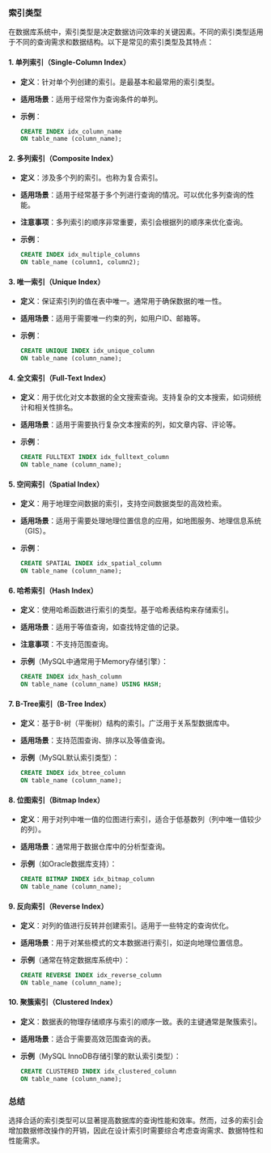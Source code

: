 ### 索引类型

在数据库系统中，索引类型是决定数据访问效率的关键因素。不同的索引类型适用于不同的查询需求和数据结构。以下是常见的索引类型及其特点：

#### 1. **单列索引（Single-Column Index）**

- **定义**：针对单个列创建的索引。是最基本和最常用的索引类型。
- **适用场景**：适用于经常作为查询条件的单列。
- **示例**：

  ```sql
  CREATE INDEX idx_column_name
  ON table_name (column_name);
  ```

#### 2. **多列索引（Composite Index）**

- **定义**：涉及多个列的索引。也称为复合索引。
- **适用场景**：适用于经常基于多个列进行查询的情况。可以优化多列查询的性能。
- **注意事项**：多列索引的顺序非常重要，索引会根据列的顺序来优化查询。
- **示例**：

  ```sql
  CREATE INDEX idx_multiple_columns
  ON table_name (column1, column2);
  ```

#### 3. **唯一索引（Unique Index）**

- **定义**：保证索引列的值在表中唯一。通常用于确保数据的唯一性。
- **适用场景**：适用于需要唯一约束的列，如用户ID、邮箱等。
- **示例**：

  ```sql
  CREATE UNIQUE INDEX idx_unique_column
  ON table_name (column_name);
  ```

#### 4. **全文索引（Full-Text Index）**

- **定义**：用于优化对文本数据的全文搜索查询。支持复杂的文本搜索，如词频统计和相关性排名。
- **适用场景**：适用于需要执行复杂文本搜索的列，如文章内容、评论等。
- **示例**：

  ```sql
  CREATE FULLTEXT INDEX idx_fulltext_column
  ON table_name (column_name);
  ```

#### 5. **空间索引（Spatial Index）**

- **定义**：用于地理空间数据的索引，支持空间数据类型的高效检索。
- **适用场景**：适用于需要处理地理位置信息的应用，如地图服务、地理信息系统（GIS）。
- **示例**：

  ```sql
  CREATE SPATIAL INDEX idx_spatial_column
  ON table_name (column_name);
  ```

#### 6. **哈希索引（Hash Index）**

- **定义**：使用哈希函数进行索引的类型。基于哈希表结构来存储索引。
- **适用场景**：适用于等值查询，如查找特定值的记录。
- **注意事项**：不支持范围查询。
- **示例**（MySQL中通常用于Memory存储引擎）：

  ```sql
  CREATE INDEX idx_hash_column
  ON table_name (column_name) USING HASH;
  ```

#### 7. **B-Tree索引（B-Tree Index）**

- **定义**：基于B-树（平衡树）结构的索引。广泛用于关系型数据库中。
- **适用场景**：支持范围查询、排序以及等值查询。
- **示例**（MySQL默认索引类型）：

  ```sql
  CREATE INDEX idx_btree_column
  ON table_name (column_name);
  ```

#### 8. **位图索引（Bitmap Index）**

- **定义**：用于对列中唯一值的位图进行索引，适合于低基数列（列中唯一值较少的列）。
- **适用场景**：通常用于数据仓库中的分析型查询。
- **示例**（如Oracle数据库支持）：

  ```sql
  CREATE BITMAP INDEX idx_bitmap_column
  ON table_name (column_name);
  ```

#### 9. **反向索引（Reverse Index）**

- **定义**：对列的值进行反转并创建索引。适用于一些特定的查询优化。
- **适用场景**：用于对某些模式的文本数据进行索引，如逆向地理位置信息。
- **示例**（通常在特定数据库系统中）：

  ```sql
  CREATE REVERSE INDEX idx_reverse_column
  ON table_name (column_name);
  ```

#### 10. **聚簇索引（Clustered Index）**

- **定义**：数据表的物理存储顺序与索引的顺序一致。表的主键通常是聚簇索引。
- **适用场景**：适合于需要高效范围查询的表。
- **示例**（MySQL InnoDB存储引擎的默认索引类型）：

  ```sql
  CREATE CLUSTERED INDEX idx_clustered_column
  ON table_name (column_name);
  ```

### 总结

选择合适的索引类型可以显著提高数据库的查询性能和效率。然而，过多的索引会增加数据修改操作的开销，因此在设计索引时需要综合考虑查询需求、数据特性和性能需求。